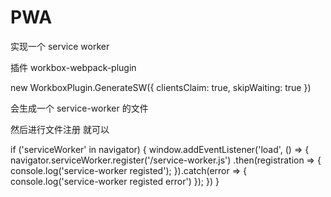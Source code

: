 
# PWA 
实现一个 service worker 

插件 workbox-webpack-plugin

new WorkboxPlugin.GenerateSW({
            clientsClaim: true,
            skipWaiting: true
})

会生成一个 service-worker 的文件  

然后进行文件注册 就可以

if ('serviceWorker' in navigator) {
    window.addEventListener('load', () => {
        navigator.serviceWorker.register('/service-worker.js')
        .then(registration => {
            console.log('service-worker registed');
        }).catch(error => {
            console.log('service-worker registed error')
        });
    })
}
